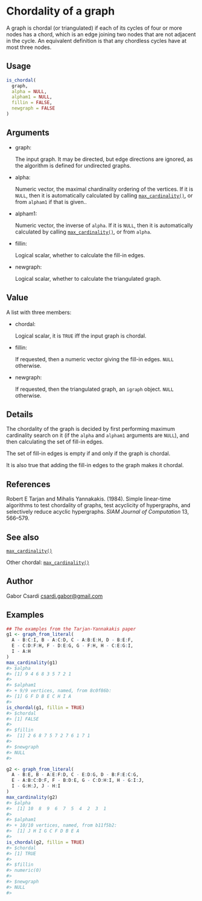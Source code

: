 # Chordality of a graph

A graph is chordal (or triangulated) if each of its cycles of four or
more nodes has a chord, which is an edge joining two nodes that are not
adjacent in the cycle. An equivalent definition is that any chordless
cycles have at most three nodes.

## Usage

``` r
is_chordal(
  graph,
  alpha = NULL,
  alpham1 = NULL,
  fillin = FALSE,
  newgraph = FALSE
)
```

## Arguments

- graph:

  The input graph. It may be directed, but edge directions are ignored,
  as the algorithm is defined for undirected graphs.

- alpha:

  Numeric vector, the maximal chardinality ordering of the vertices. If
  it is `NULL`, then it is automatically calculated by calling
  [`max_cardinality()`](https://r.igraph.org/reference/max_cardinality.md),
  or from `alpham1` if that is given..

- alpham1:

  Numeric vector, the inverse of `alpha`. If it is `NULL`, then it is
  automatically calculated by calling
  [`max_cardinality()`](https://r.igraph.org/reference/max_cardinality.md),
  or from `alpha`.

- fillin:

  Logical scalar, whether to calculate the fill-in edges.

- newgraph:

  Logical scalar, whether to calculate the triangulated graph.

## Value

A list with three members:

- chordal:

  Logical scalar, it is `TRUE` iff the input graph is chordal.

- fillin:

  If requested, then a numeric vector giving the fill-in edges. `NULL`
  otherwise.

- newgraph:

  If requested, then the triangulated graph, an `igraph` object. `NULL`
  otherwise.

## Details

The chordality of the graph is decided by first performing maximum
cardinality search on it (if the `alpha` and `alpham1` arguments are
`NULL`), and then calculating the set of fill-in edges.

The set of fill-in edges is empty if and only if the graph is chordal.

It is also true that adding the fill-in edges to the graph makes it
chordal.

## References

Robert E Tarjan and Mihalis Yannakakis. (1984). Simple linear-time
algorithms to test chordality of graphs, test acyclicity of hypergraphs,
and selectively reduce acyclic hypergraphs. *SIAM Journal of
Computation* 13, 566–579.

## See also

[`max_cardinality()`](https://r.igraph.org/reference/max_cardinality.md)

Other chordal:
[`max_cardinality()`](https://r.igraph.org/reference/max_cardinality.md)

## Author

Gabor Csardi <csardi.gabor@gmail.com>

## Examples

``` r
## The examples from the Tarjan-Yannakakis paper
g1 <- graph_from_literal(
  A - B:C:I, B - A:C:D, C - A:B:E:H, D - B:E:F,
  E - C:D:F:H, F - D:E:G, G - F:H, H - C:E:G:I,
  I - A:H
)
max_cardinality(g1)
#> $alpha
#> [1] 9 4 6 8 3 5 7 2 1
#> 
#> $alpham1
#> + 9/9 vertices, named, from 8c0f86b:
#> [1] G F D B E C H I A
#> 
is_chordal(g1, fillin = TRUE)
#> $chordal
#> [1] FALSE
#> 
#> $fillin
#>  [1] 2 6 8 7 5 7 2 7 6 1 7 1
#> 
#> $newgraph
#> NULL
#> 

g2 <- graph_from_literal(
  A - B:E, B - A:E:F:D, C - E:D:G, D - B:F:E:C:G,
  E - A:B:C:D:F, F - B:D:E, G - C:D:H:I, H - G:I:J,
  I - G:H:J, J - H:I
)
max_cardinality(g2)
#> $alpha
#>  [1] 10  8  9  6  7  5  4  2  3  1
#> 
#> $alpham1
#> + 10/10 vertices, named, from b11f5b2:
#>  [1] J H I G C F D B E A
#> 
is_chordal(g2, fillin = TRUE)
#> $chordal
#> [1] TRUE
#> 
#> $fillin
#> numeric(0)
#> 
#> $newgraph
#> NULL
#> 
```
